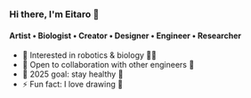 ### Hi there, I'm Eitaro 👋  
#### Artist • Biologist • Creator • Designer • Engineer • Researcher

- 🌱 Interested in robotics & biology 🤖🧠
- 👯 Open to collaboration with other engineers 🤝
- 🥅 2025 goal: stay healthy 💪
- ⚡ Fun fact: I love drawing 🎨
